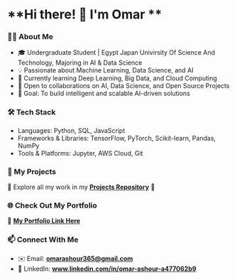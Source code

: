 

# **Hi there! 👋 I'm Omar **  

### **👨‍💻 About Me**  
- 🎓 Undergraduate Student | Egypt Japan Univirsity Of Science And Technology, Majoring in AI & Data Science
- 💡 Passionate about Machine Learning, Data Science, and AI
- 🚀 Currently learning Deep Learning, Big Data, and Cloud Computing
- 👯 Open to collaborations on AI, Data Science, and Open Source Projects
- 🎯 Goal: To build intelligent and scalable AI-driven solutions

### **🛠️ Tech Stack**  
- Languages: Python, SQL, JavaScript
- Frameworks & Libraries: TensorFlow, PyTorch, Scikit-learn, Pandas, NumPy
- Tools & Platforms: Jupyter, AWS Cloud, Git 

### **📂 My Projects**  
🔹 Explore all my work in my **[Projects Repository](https://github.com/omarashour04/My_Projects)** 🚀  

### **🌐 Check Out My Portfolio**  
🚀 **[My Portfolio Link Here](https://sites.google.com/view/omarashour/projects/arabic-letters-classification)**  

### **📫 Connect With Me**  
- ✉️ Email: **omarashour365@gmail.com**  
- 💼 LinkedIn: **www.linkedin.com/in/omar-ashour-a477062b9**  

